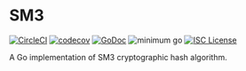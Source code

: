# SM3

[![CircleCI](https://circleci.com/gh/sammyne/sm3.svg?style=svg)](https://circleci.com/gh/sammyne/sm3)
[![codecov](https://codecov.io/gh/sammyne/sm3/branch/master/graph/badge.svg)](https://codecov.io/gh/sammyne/sm3)
[![GoDoc](https://godoc.org/github.com/sammyne/sm3?status.png)](http://godoc.org/github.com/sammyne/sm3)
![minimum go](https://img.shields.io/badge/go-1.13.8%2B-blue)
[![ISC License](http://img.shields.io/badge/license-ISC-blue.svg)](https://github.com/sammyne/sm3/blob/master/LICENSE)

A Go implementation of SM3 cryptographic hash algorithm.